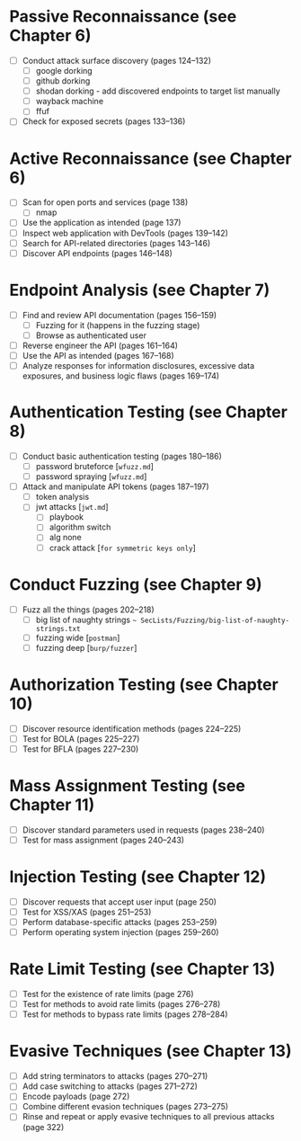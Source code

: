 # Passive Reconnaissance (see Chapter 6)
- [ ] Conduct attack surface discovery (pages 124–132)
  - [ ] google dorking
  - [ ] github dorking
  - [ ] shodan dorking - add discovered endpoints to target list manually
  - [ ] wayback machine
  - [ ] ffuf
- [ ] Check for exposed secrets (pages 133–136)

# Active Reconnaissance (see Chapter 6)
- [ ] Scan for open ports and services (page 138)
  - [ ] nmap
- [ ] Use the application as intended (page 137)
- [ ] Inspect web application with DevTools (pages 139–142)
- [ ] Search for API-related directories (pages 143–146)
- [ ] Discover API endpoints (pages 146–148)

# Endpoint Analysis (see Chapter 7)
- [ ] Find and review API documentation (pages 156–159)
    - [ ] Fuzzing for it (happens in the fuzzing stage)
    - [ ] Browse as authenticated user
- [ ] Reverse engineer the API (pages 161–164)
- [ ] Use the API as intended (pages 167–168)
- [ ] Analyze responses for information disclosures, excessive data exposures, and business logic flaws (pages 169–174)

# Authentication Testing (see Chapter 8)
- [ ] Conduct basic authentication testing (pages 180–186)
  - [ ] password bruteforce [`wfuzz.md`]
  - [ ] password spraying [`wfuzz.md`]
- [ ] Attack and manipulate API tokens (pages 187–197)
  - [ ] token analysis
  - [ ] jwt attacks [`jwt.md`]
    - [ ] playbook
    - [ ] algorithm switch
    - [ ] alg none
    - [ ] crack attack [`for symmetric keys only`]

# Conduct Fuzzing (see Chapter 9)
- [ ] Fuzz all the things (pages 202–218)
  - [ ] big list of naughty strings `~ SecLists/Fuzzing/big-list-of-naughty-strings.txt`
  - [ ] fuzzing wide [`postman`]
  - [ ] fuzzing deep [`burp/fuzzer`]

# Authorization Testing (see Chapter 10)
- [ ] Discover resource identification methods (pages 224–225)
- [ ] Test for BOLA (pages 225–227)
- [ ] Test for BFLA (pages 227–230)

# Mass Assignment Testing (see Chapter 11)
- [ ] Discover standard parameters used in requests (pages 238–240)
- [ ] Test for mass assignment (pages 240–243)

# Injection Testing (see Chapter 12)
- [ ] Discover requests that accept user input (page 250)
- [ ] Test for XSS/XAS (pages 251–253)
- [ ] Perform database-specific attacks (pages 253–259)
- [ ] Perform operating system injection (pages 259–260)

# Rate Limit Testing (see Chapter 13)
- [ ] Test for the existence of rate limits (page 276)
- [ ] Test for methods to avoid rate limits (pages 276–278)
- [ ] Test for methods to bypass rate limits (pages 278–284)

# Evasive Techniques (see Chapter 13)
- [ ] Add string terminators to attacks (pages 270–271)
- [ ] Add case switching to attacks (pages 271–272)
- [ ] Encode payloads (page 272)
- [ ] Combine different evasion techniques (pages 273–275)
- [ ] Rinse and repeat or apply evasive techniques to all previous attacks (page 322)
